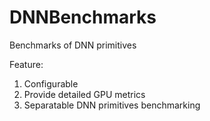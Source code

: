# DNNBenchmarks
Benchmarks of DNN primitives

Feature:

1. Configurable
2. Provide detailed GPU metrics
3. Separatable DNN primitives benchmarking
